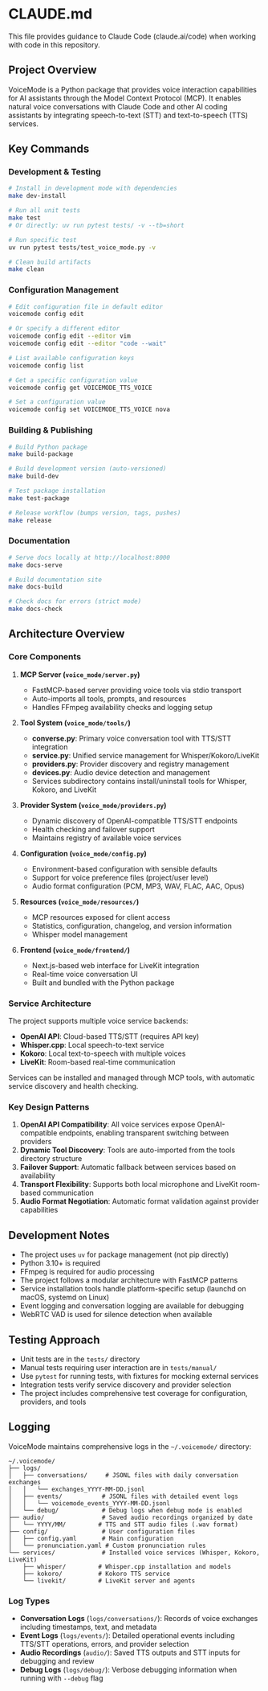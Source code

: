 # CLAUDE.md

This file provides guidance to Claude Code (claude.ai/code) when working with code in this repository.

## Project Overview

VoiceMode is a Python package that provides voice interaction capabilities for AI assistants through the Model Context Protocol (MCP). It enables natural voice conversations with Claude Code and other AI coding assistants by integrating speech-to-text (STT) and text-to-speech (TTS) services.

## Key Commands

### Development & Testing
```bash
# Install in development mode with dependencies
make dev-install

# Run all unit tests
make test
# Or directly: uv run pytest tests/ -v --tb=short

# Run specific test
uv run pytest tests/test_voice_mode.py -v

# Clean build artifacts
make clean
```

### Configuration Management
```bash
# Edit configuration file in default editor
voicemode config edit

# Or specify a different editor
voicemode config edit --editor vim
voicemode config edit --editor "code --wait"

# List available configuration keys
voicemode config list

# Get a specific configuration value
voicemode config get VOICEMODE_TTS_VOICE

# Set a configuration value
voicemode config set VOICEMODE_TTS_VOICE nova
```

### Building & Publishing
```bash
# Build Python package
make build-package

# Build development version (auto-versioned)
make build-dev  

# Test package installation
make test-package

# Release workflow (bumps version, tags, pushes)
make release
```

### Documentation
```bash
# Serve docs locally at http://localhost:8000
make docs-serve

# Build documentation site
make docs-build

# Check docs for errors (strict mode)
make docs-check
```

## Architecture Overview

### Core Components

1. **MCP Server (`voice_mode/server.py`)**
   - FastMCP-based server providing voice tools via stdio transport
   - Auto-imports all tools, prompts, and resources
   - Handles FFmpeg availability checks and logging setup

2. **Tool System (`voice_mode/tools/`)**
   - **converse.py**: Primary voice conversation tool with TTS/STT integration
   - **service.py**: Unified service management for Whisper/Kokoro/LiveKit
   - **providers.py**: Provider discovery and registry management
   - **devices.py**: Audio device detection and management
   - Services subdirectory contains install/uninstall tools for Whisper, Kokoro, and LiveKit

3. **Provider System (`voice_mode/providers.py`)**
   - Dynamic discovery of OpenAI-compatible TTS/STT endpoints
   - Health checking and failover support
   - Maintains registry of available voice services

4. **Configuration (`voice_mode/config.py`)**
   - Environment-based configuration with sensible defaults
   - Support for voice preference files (project/user level)
   - Audio format configuration (PCM, MP3, WAV, FLAC, AAC, Opus)

5. **Resources (`voice_mode/resources/`)**
   - MCP resources exposed for client access
   - Statistics, configuration, changelog, and version information
   - Whisper model management

6. **Frontend (`voice_mode/frontend/`)**
   - Next.js-based web interface for LiveKit integration
   - Real-time voice conversation UI
   - Built and bundled with the Python package

### Service Architecture

The project supports multiple voice service backends:
- **OpenAI API**: Cloud-based TTS/STT (requires API key)
- **Whisper.cpp**: Local speech-to-text service
- **Kokoro**: Local text-to-speech with multiple voices
- **LiveKit**: Room-based real-time communication

Services can be installed and managed through MCP tools, with automatic service discovery and health checking.

### Key Design Patterns

1. **OpenAI API Compatibility**: All voice services expose OpenAI-compatible endpoints, enabling transparent switching between providers
2. **Dynamic Tool Discovery**: Tools are auto-imported from the tools directory structure
3. **Failover Support**: Automatic fallback between services based on availability
4. **Transport Flexibility**: Supports both local microphone and LiveKit room-based communication
5. **Audio Format Negotiation**: Automatic format validation against provider capabilities

## Development Notes

- The project uses `uv` for package management (not pip directly)
- Python 3.10+ is required
- FFmpeg is required for audio processing
- The project follows a modular architecture with FastMCP patterns
- Service installation tools handle platform-specific setup (launchd on macOS, systemd on Linux)
- Event logging and conversation logging are available for debugging
- WebRTC VAD is used for silence detection when available

## Testing Approach

- Unit tests are in the `tests/` directory
- Manual tests requiring user interaction are in `tests/manual/`
- Use `pytest` for running tests, with fixtures for mocking external services
- Integration tests verify service discovery and provider selection
- The project includes comprehensive test coverage for configuration, providers, and tools

## Logging

VoiceMode maintains comprehensive logs in the `~/.voicemode/` directory:

```
~/.voicemode/
├── logs/
│   ├── conversations/     # JSONL files with daily conversation exchanges
│   │   └── exchanges_YYYY-MM-DD.jsonl
│   ├── events/           # JSONL files with detailed event logs
│   │   └── voicemode_events_YYYY-MM-DD.jsonl
│   └── debug/            # Debug logs when debug mode is enabled
├── audio/                # Saved audio recordings organized by date
│   └── YYYY/MM/         # TTS and STT audio files (.wav format)
├── config/               # User configuration files
│   ├── config.yaml       # Main configuration
│   └── pronunciation.yaml # Custom pronunciation rules
└── services/             # Installed voice services (Whisper, Kokoro, LiveKit)
    ├── whisper/         # Whisper.cpp installation and models
    ├── kokoro/          # Kokoro TTS service
    └── livekit/         # LiveKit server and agents
```

### Log Types

- **Conversation Logs** (`logs/conversations/`): Records of voice exchanges including timestamps, text, and metadata
- **Event Logs** (`logs/events/`): Detailed operational events including TTS/STT operations, errors, and provider selection
- **Audio Recordings** (`audio/`): Saved TTS outputs and STT inputs for debugging and review
- **Debug Logs** (`logs/debug/`): Verbose debugging information when running with `--debug` flag